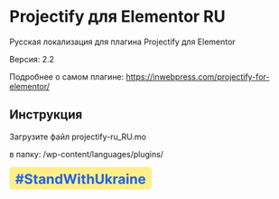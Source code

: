 # Projectify для Elementor RU

Русская локализация для плагина Projectify для Elementor

Версия: 2.2

Подробнее о самом плагине: https://inwebpress.com/projectify-for-elementor/

## Инструкция

Загрузите файл projectify-ru_RU.mo

в папку: /wp-content/languages/plugins/

[![Stand With Ukraine](https://raw.githubusercontent.com/vshymanskyy/StandWithUkraine/main/badges/StandWithUkraine.svg)](https://sitex.me/standwithukraine)

